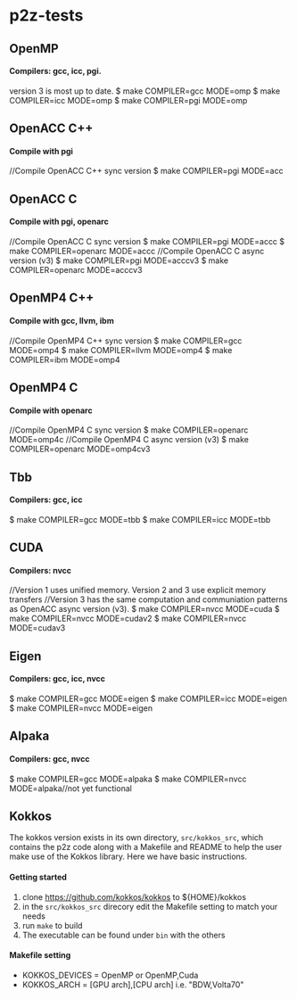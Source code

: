 # p2z-tests

## OpenMP
#### Compilers: gcc, icc, pgi.
version 3 is most up to date. 
$ make COMPILER=gcc MODE=omp
$ make COMPILER=icc MODE=omp
$ make COMPILER=pgi MODE=omp

## OpenACC C++
#### Compile with pgi
//Compile OpenACC C++ sync version
$ make COMPILER=pgi MODE=acc

## OpenACC C
#### Compile with pgi, openarc
//Compile OpenACC C sync version
$ make COMPILER=pgi MODE=accc
$ make COMPILER=openarc MODE=accc
//Compile OpenACC C async version (v3)
$ make COMPILER=pgi MODE=acccv3
$ make COMPILER=openarc MODE=acccv3

## OpenMP4 C++
#### Compile with gcc, llvm, ibm
//Compile OpenMP4 C++ sync version
$ make COMPILER=gcc MODE=omp4
$ make COMPILER=llvm MODE=omp4
$ make COMPILER=ibm MODE=omp4

## OpenMP4 C
#### Compile with openarc
//Compile OpenMP4 C sync version
$ make COMPILER=openarc MODE=omp4c
//Compile OpenMP4 C async version (v3)
$ make COMPILER=openarc MODE=omp4cv3

## Tbb
#### Compilers: gcc, icc
$ make COMPILER=gcc MODE=tbb
$ make COMPILER=icc MODE=tbb

## CUDA
#### Compilers: nvcc
//Version 1 uses unified memory. Version 2 and 3 use explicit memory transfers
//Version 3 has the same computation and communiation patterns as OpenACC async version (v3).
$ make COMPILER=nvcc MODE=cuda
$ make COMPILER=nvcc MODE=cudav2
$ make COMPILER=nvcc MODE=cudav3

## Eigen
#### Compilers: gcc, icc, nvcc
$ make COMPILER=gcc MODE=eigen
$ make COMPILER=icc MODE=eigen
$ make COMPILER=nvcc MODE=eigen

## Alpaka
#### Compilers: gcc, nvcc 
$ make COMPILER=gcc MODE=alpaka
$ make COMPILER=nvcc MODE=alpaka//not yet functional

## Kokkos
The kokkos version exists in its own directory, `src/kokkos_src`, which contains
the p2z code along with a Makefile and README to help the user make use of the
Kokkos library. Here we have basic instructions.

#### Getting started
1. clone https://github.com/kokkos/kokkos to ${HOME}/kokkos
2. in the `src/kokkos_src` direcory edit the Makefile setting to match your needs
3. run `make` to build
4. The executable can be found under `bin` with the others

#### Makefile setting
- KOKKOS_DEVICES = OpenMP or OpenMP,Cuda
- KOKKOS_ARCH = [GPU arch],[CPU arch] i.e. "BDW,Volta70"

